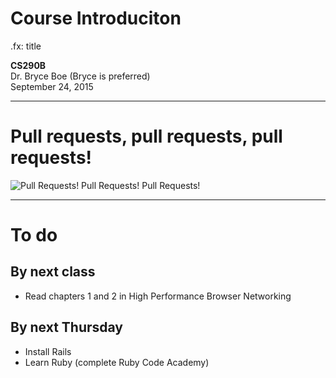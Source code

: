 # Course Introduciton
.fx: title

__CS290B__  
Dr. Bryce Boe (Bryce is preferred)  
September 24, 2015


---


# Pull requests, pull requests, pull requests!

![Pull Requests! Pull Requests! Pull Requests!](img/developersdevelopers.gif)


---


# To do

## By next class

* Read chapters 1 and 2 in High Performance Browser Networking

## By next Thursday

* Install Rails
* Learn Ruby (complete Ruby Code Academy)
